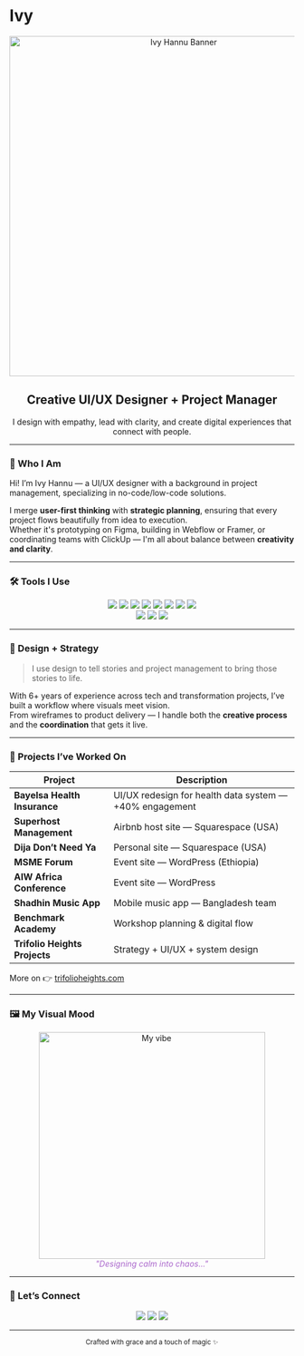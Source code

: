 # Ivy
<!-- 🎀 Banner -->
<p align="center">
  <img src="https://github.com/ivyhannu/ivyhannu/blob/main/ivy-banner.png?raw=true" width="600" alt="Ivy Hannu Banner"/>
</p>

<!-- 🦋 Intro -->
<h2 align="center">Creative UI/UX Designer + Project Manager</h2>

<p align="center">
  I design with empathy, lead with clarity, and create digital experiences that connect with people.
</p>

---

### 🎨 Who I Am

Hi! I’m Ivy Hannu — a UI/UX designer with a background in project management, specializing in no-code/low-code solutions.

I merge **user-first thinking** with **strategic planning**, ensuring that every project flows beautifully from idea to execution.  
Whether it's prototyping on Figma, building in Webflow or Framer, or coordinating teams with ClickUp — I'm all about balance between **creativity and clarity**.

---

### 🛠️ Tools I Use

<div align="center">
  <img src="https://img.shields.io/badge/Figma-AA66CC?style=for-the-badge&logo=figma&logoColor=white"/>
  <img src="https://img.shields.io/badge/Webflow-black?style=for-the-badge&logo=webflow&logoColor=white"/>
  <img src="https://img.shields.io/badge/Elementor-purple?style=for-the-badge&logo=elementor&logoColor=white"/>
  <img src="https://img.shields.io/badge/WordPress-21759B?style=for-the-badge&logo=wordpress&logoColor=white"/>
  <img src="https://img.shields.io/badge/Wix-000?style=for-the-badge&logo=wix&logoColor=white"/>
  <img src="https://img.shields.io/badge/Canva-8A2BE2?style=for-the-badge&logo=canva&logoColor=white"/>
  <img src="https://img.shields.io/badge/Framer-black?style=for-the-badge&logo=framer&logoColor=white"/>
  <img src="https://img.shields.io/badge/Gamma-purple?style=for-the-badge"/>
  <br/>
  <img src="https://img.shields.io/badge/Trello-0079BF?style=for-the-badge&logo=trello&logoColor=white"/>
  <img src="https://img.shields.io/badge/ClickUp-7B68EE?style=for-the-badge&logo=clickup&logoColor=white"/>
  <img src="https://img.shields.io/badge/Asana-F06A6A?style=for-the-badge&logo=asana&logoColor=white"/>
</div>

---

### 🌸 Design + Strategy

> I use design to tell stories and project management to bring those stories to life.

With 6+ years of experience across tech and transformation projects, I’ve built a workflow where visuals meet vision.  
From wireframes to product delivery — I handle both the **creative process** and the **coordination** that gets it live.

---

### 🧁 Projects I’ve Worked On

| Project | Description |
|--------|-------------|
| **Bayelsa Health Insurance** | UI/UX redesign for health data system — +40% engagement |
| **Superhost Management** | Airbnb host site — Squarespace (USA) |
| **Dija Don’t Need Ya** | Personal site — Squarespace (USA) |
| **MSME Forum** | Event site — WordPress (Ethiopia) |
| **AIW Africa Conference** | Event site — WordPress |
| **Shadhin Music App** | Mobile music app — Bangladesh team |
| **Benchmark Academy** | Workshop planning & digital flow |
| **Trifolio Heights Projects** | Strategy + UI/UX + system design |

More on 👉 [trifolioheights.com](https://trifolioheights.com)

---

### 🖼️ My Visual Mood

<p align="center">
  <img src="https://github.com/ivyhannu/ivyhannu/blob/main/profile-art.jpg?raw=true" width="400" alt="My vibe"/>
  <br/>
  <em style="color:#AA66CC;">"Designing calm into chaos..."</em>
</p>

---

### 🔗 Let’s Connect

<p align="center">
  <a href="mailto:ivy.hannu@gmail.com"><img src="https://img.shields.io/badge/email-%23C8A2C8.svg?style=for-the-badge&logo=gmail&logoColor=white"/></a>
  <a href="https://linkedin.com/in/ivy-hannu-399226102"><img src="https://img.shields.io/badge/linkedin-%230077B5.svg?style=for-the-badge&logo=linkedin&logoColor=white"/></a>
  <a href="https://trifolioheights.com"><img src="https://img.shields.io/badge/My%20Company-black?style=for-the-badge&logo=firefox&logoColor=white"/></a>
</p>

---

<p align="center"><sub>Crafted with grace and a touch of magic ✨</sub></p>
